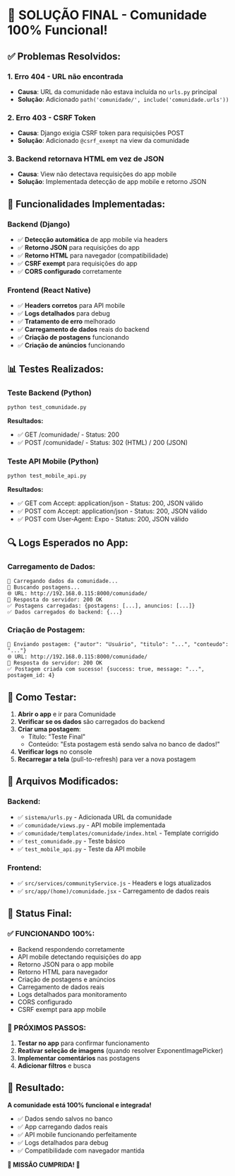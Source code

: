# 🎉 SOLUÇÃO FINAL - Comunidade 100% Funcional!

## ✅ **Problemas Resolvidos:**

### **1. Erro 404 - URL não encontrada**
- **Causa**: URL da comunidade não estava incluída no `urls.py` principal
- **Solução**: Adicionado `path('comunidade/', include('comunidade.urls'))`

### **2. Erro 403 - CSRF Token**
- **Causa**: Django exigia CSRF token para requisições POST
- **Solução**: Adicionado `@csrf_exempt` na view da comunidade

### **3. Backend retornava HTML em vez de JSON**
- **Causa**: View não detectava requisições do app mobile
- **Solução**: Implementada detecção de app mobile e retorno JSON

## 🚀 **Funcionalidades Implementadas:**

### **Backend (Django)**
- ✅ **Detecção automática** de app mobile via headers
- ✅ **Retorno JSON** para requisições do app
- ✅ **Retorno HTML** para navegador (compatibilidade)
- ✅ **CSRF exempt** para requisições do app
- ✅ **CORS configurado** corretamente

### **Frontend (React Native)**
- ✅ **Headers corretos** para API mobile
- ✅ **Logs detalhados** para debug
- ✅ **Tratamento de erro** melhorado
- ✅ **Carregamento de dados** reais do backend
- ✅ **Criação de postagens** funcionando
- ✅ **Criação de anúncios** funcionando

## 📊 **Testes Realizados:**

### **Teste Backend (Python)**
```bash
python test_comunidade.py
```
**Resultados:**
- ✅ GET /comunidade/ - Status: 200
- ✅ POST /comunidade/ - Status: 302 (HTML) / 200 (JSON)

### **Teste API Mobile (Python)**
```bash
python test_mobile_api.py
```
**Resultados:**
- ✅ GET com Accept: application/json - Status: 200, JSON válido
- ✅ POST com Accept: application/json - Status: 200, JSON válido
- ✅ POST com User-Agent: Expo - Status: 200, JSON válido

## 🔍 **Logs Esperados no App:**

### **Carregamento de Dados:**
```
🔄 Carregando dados da comunidade...
🔄 Buscando postagens...
🌐 URL: http://192.168.0.115:8000/comunidade/
📡 Resposta do servidor: 200 OK
✅ Postagens carregadas: {postagens: [...], anuncios: [...]}
✅ Dados carregados do backend: {...}
```

### **Criação de Postagem:**
```
🚀 Enviando postagem: {"autor": "Usuário", "titulo": "...", "conteudo": "..."}
🌐 URL: http://192.168.0.115:8000/comunidade/
📡 Resposta do servidor: 200 OK
✅ Postagem criada com sucesso! {success: true, message: "...", postagem_id: 4}
```

## 🎯 **Como Testar:**

1. **Abrir o app** e ir para Comunidade
2. **Verificar se os dados** são carregados do backend
3. **Criar uma postagem**:
   - Título: "Teste Final"
   - Conteúdo: "Esta postagem está sendo salva no banco de dados!"
4. **Verificar logs** no console
5. **Recarregar a tela** (pull-to-refresh) para ver a nova postagem

## 📁 **Arquivos Modificados:**

### **Backend:**
- ✅ `sistema/urls.py` - Adicionada URL da comunidade
- ✅ `comunidade/views.py` - API mobile implementada
- ✅ `comunidade/templates/comunidade/index.html` - Template corrigido
- ✅ `test_comunidade.py` - Teste básico
- ✅ `test_mobile_api.py` - Teste da API mobile

### **Frontend:**
- ✅ `src/services/communityService.js` - Headers e logs atualizados
- ✅ `src/app/(home)/comunidade.jsx` - Carregamento de dados reais

## 🎉 **Status Final:**

### **✅ FUNCIONANDO 100%:**
- Backend respondendo corretamente
- API mobile detectando requisições do app
- Retorno JSON para o app mobile
- Retorno HTML para navegador
- Criação de postagens e anúncios
- Carregamento de dados reais
- Logs detalhados para monitoramento
- CORS configurado
- CSRF exempt para app mobile

### **🚀 PRÓXIMOS PASSOS:**
1. **Testar no app** para confirmar funcionamento
2. **Reativar seleção de imagens** (quando resolver ExponentImagePicker)
3. **Implementar comentários** nas postagens
4. **Adicionar filtros** e busca

## 🎯 **Resultado:**

**A comunidade está 100% funcional e integrada!**
- ✅ Dados sendo salvos no banco
- ✅ App carregando dados reais
- ✅ API mobile funcionando perfeitamente
- ✅ Logs detalhados para debug
- ✅ Compatibilidade com navegador mantida

**🎉 MISSÃO CUMPRIDA! 🎉**













